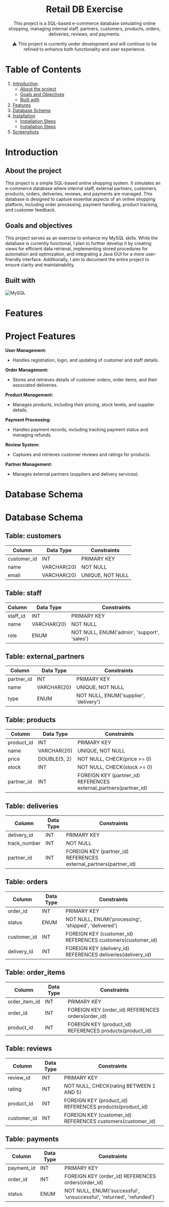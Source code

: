 <div align="center">
<h1 align="center">Retail DB Exercise </h1>
<p align="center">This project is a SQL-based e-commerce database simulating online shopping, managing internal staff, partners, customers, products, orders, deliveries, reviews, and payments.</p>
<p>
⚠️ This project is currently under development and will continue to be refined to enhance both functionality and user experience.
</p>
</div>

# Table of Contents

1. [Introduction](#introduction)
    * [About the project](#about)
    * [Goals and Objectives](#goals)
    * [Built with](#built)
2. [Features](#features)
3. [Database Schema](#schema)
2. [Installation](#installation)
   * [Installation Steps](#installation)
   * [Installation Steps](#installation)
3. [Screenshots](#screenshots)

<h1 id="introduction">Introduction</h1>
<h2 id="about">About the project</h2>
This project is a simple SQL-based online shopping system. It simulates an e-commerce database where internal staff, external partners, customers, products, orders, deliveries, reviews, and payments are managed. This database is designed to capture essential aspects of an online shopping platform, including order processing, payment handling, product tracking, and customer feedback.

<h2 id="goals">Goals and objectives</h2>
This project serves as an exercise to enhance my MySQL skills. While the database is currently functional, I plan to further develop it by creating views for efficient data retrieval, implementing stored procedures for automation and optimization, and integrating a Java GUI for a more user-friendly interface. Additionally, I aim to document the entire project to ensure clarity and maintainability.

<h2 id="built">Built with</h2>

![MySQL](https://img.shields.io/badge/mysql-4479A1.svg?style=flat-square&logo=mysql&logoColor=white)

<h1 id="features">Features</h1>

# Project Features

**User Management:**
* Handles registration, login, and updating of customer and staff details.

**Order Management:**
* Stores and retrieves details of customer orders, order items, and their associated deliveries.

**Product Management:**
* Manages products, including their pricing, stock levels, and supplier details.

**Payment Processing:**
* Handles payment records, including tracking payment status and managing refunds.

**Review System:**
* Captures and retrieves customer reviews and ratings for products.

**Partner Management:**
* Manages external partners (suppliers and delivery services).

<h1 id="schema">Database Schema</h1>

# Database Schema

## Table: customers
| Column      | Data Type  | Constraints        |
|-------------|------------|--------------------|
| customer_id | INT        | PRIMARY KEY        |
| name        | VARCHAR(20)| NOT NULL           |
| email       | VARCHAR(20)| UNIQUE, NOT NULL   |

## Table: staff
| Column   | Data Type  | Constraints        |
|----------|------------|--------------------|
| staff_id | INT        | PRIMARY KEY        |
| name     | VARCHAR(20)| NOT NULL           |
| role     | ENUM       | NOT NULL, ENUM('admin', 'support', 'sales') |

## Table: external_partners
| Column    | Data Type  | Constraints        |
|-----------|------------|--------------------|
| partner_id| INT        | PRIMARY KEY        |
| name      | VARCHAR(20)| UNIQUE, NOT NULL   |
| type      | ENUM       | NOT NULL, ENUM('supplier', 'delivery') |

## Table: products
| Column    | Data Type    | Constraints        |
|-----------|--------------|--------------------|
| product_id| INT          | PRIMARY KEY        |
| name      | VARCHAR(20)  | UNIQUE, NOT NULL   |
| price     | DOUBLE(5, 2) | NOT NULL, CHECK(price >= 0) |
| stock     | INT          | NOT NULL, CHECK(stock >= 0) |
| partner_id| INT          | FOREIGN KEY (partner_id) REFERENCES external_partners(partner_id) |

## Table: deliveries
| Column      | Data Type  | Constraints        |
|-------------|------------|--------------------|
| delivery_id | INT        | PRIMARY KEY        |
| track_number| INT        | NOT NULL           |
| partner_id  | INT        | FOREIGN KEY (partner_id) REFERENCES external_partners(partner_id) |

## Table: orders
| Column      | Data Type  | Constraints        |
|-------------|------------|--------------------|
| order_id    | INT        | PRIMARY KEY        |
| status      | ENUM       | NOT NULL, ENUM('processing', 'shipped', 'delivered') |
| customer_id | INT        | FOREIGN KEY (customer_id) REFERENCES customers(customer_id) |
| delivery_id | INT        | FOREIGN KEY (delivery_id) REFERENCES deliveries(delivery_id) |

## Table: order_items
| Column       | Data Type  | Constraints        |
|--------------|------------|--------------------|
| order_item_id| INT        | PRIMARY KEY        |
| order_id     | INT        | FOREIGN KEY (order_id) REFERENCES orders(order_id) |
| product_id   | INT        | FOREIGN KEY (product_id) REFERENCES products(product_id) |

## Table: reviews
| Column      | Data Type  | Constraints        |
|-------------|------------|--------------------|
| review_id   | INT        | PRIMARY KEY        |
| rating      | INT        | NOT NULL, CHECK(rating BETWEEN 1 AND 5) |
| product_id  | INT        | FOREIGN KEY (product_id) REFERENCES products(product_id) |
| customer_id | INT        | FOREIGN KEY (customer_id) REFERENCES customers(customer_id) |

## Table: payments
| Column      | Data Type  | Constraints        |
|-------------|------------|--------------------|
| payment_id  | INT        | PRIMARY KEY        |
| order_id    | INT        | FOREIGN KEY (order_id) REFERENCES orders(order_id) |
| status      | ENUM       | NOT NULL, ENUM('successful', 'unsuccessful', 'returned', 'refunded') |

